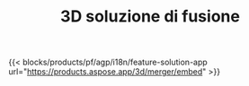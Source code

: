﻿---
title: 3D soluzione di fusione 
weight: 7730
url: /it/merger
limit: 
description: Unisci FBX, OBJ, STL, DAE, GLTF e altro ancora in un singolo file 3D in qualsiasi formato supportato
widgetUrl: http://localhost:5000/3d/merger/embed
---
{{< blocks/products/pf/agp/i18n/feature-solution-app url="https://products.aspose.app/3d/merger/embed" >}} 
